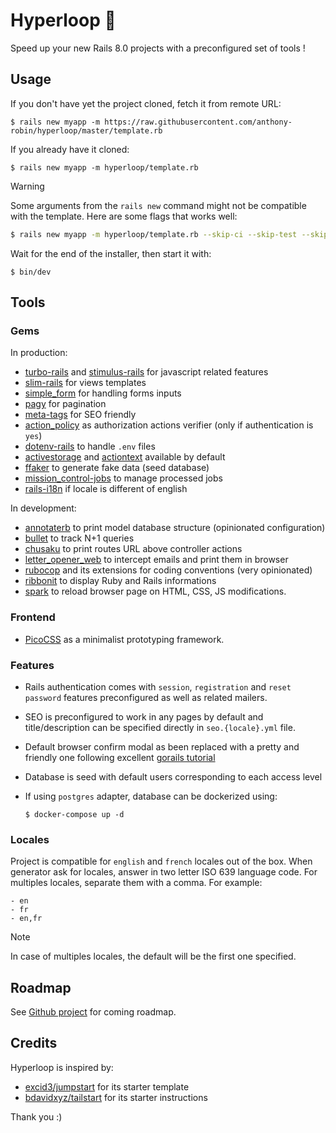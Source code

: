 # Hyperloop 🚄

Speed up your new Rails 8.0 projects with a preconfigured set of tools !

## Usage

If you don't have yet the project cloned, fetch it from remote URL:

```shell
$ rails new myapp -m https://raw.githubusercontent.com/anthony-robin/hyperloop/master/template.rb
```

If you already have it cloned:

```shell
$ rails new myapp -m hyperloop/template.rb
```

> [!WARNING]
> Some arguments from the `rails new` command might not be compatible with the template. Here are some flags that works well:
>
> ```bash
> $ rails new myapp -m hyperloop/template.rb --skip-ci --skip-test --skip-system-test --skip-brakeman --skip-active-storage --skip-action-text --skip-action-mailbox --skip-kamal --skip-git
> ```

Wait for the end of the installer, then start it with:

```shell
$ bin/dev
```

## Tools

### Gems

In production:

- [turbo-rails](https://github.com/hotwired/turbo-rails) and [stimulus-rails]() for javascript related features
- [slim-rails](https://github.com/slim-template/slim-rails) for views templates
- [simple_form](https://github.com/heartcombo/simple_form/) for handling forms inputs
- [pagy](https://github.com/ddnexus/pagy) for pagination
- [meta-tags](https://github.com/kpumuk/meta-tags) for SEO friendly
- [action_policy](https://github.com/palkan/action_policy) as authorization actions verifier (only if authentication is `yes`)
- [dotenv-rails](https://github.com/bkeepers/dotenv) to handle `.env` files
- [activestorage](https://github.com/rails/rails/tree/main/activestorage) and [actiontext](https://github.com/rails/rails/tree/main/actiontext) available by default
- [ffaker](https://github.com/ffaker/ffaker) to generate fake data (seed database)
- [mission_control-jobs](https://github.com/rails/mission_control-jobs) to manage processed jobs
- [rails-i18n](https://github.com/svenfuchs/rails-i18n) if locale is different of english

In development:

- [annotaterb](https://github.com/drwl/annotaterb) to print model database structure (opinionated configuration)
- [bullet](https://github.com/flyerhzm/bullet) to track N+1 queries
- [chusaku](https://github.com/nshki/chusaku) to print routes URL above controller actions
- [letter_opener_web](https://github.com/fgrehm/letter_opener_web) to intercept emails and print them in browser
- [rubocop](https://github.com/rubocop/rubocop) and its extensions for coding conventions (very opinionated)
- [ribbonit](https://github.com/anthony-robin/ribbonit) to display Ruby and Rails informations
- [spark](https://github.com/hotwired/spark) to reload browser page on HTML, CSS, JS modifications.

### Frontend

- [PicoCSS](https://github.com/Yohn/PicoCSS) as a minimalist prototyping framework.

### Features

- Rails authentication comes with `session`, `registration` and `reset password` features preconfigured as well as related mailers.
- SEO is preconfigured to work in any pages by default and title/description can be specified directly in `seo.{locale}.yml` file.
- Default browser confirm modal as been replaced with a pretty and friendly one following excellent [gorails tutorial](https://gorails.com/episodes/custom-hotwire-turbo-confirm-modals)
- Database is seed with default users corresponding to each access level
- If using `postgres` adapter, database can be dockerized using:

  ```shell
  $ docker-compose up -d
  ```

### Locales

Project is compatible for `english` and `french` locales out of the box. When generator ask for locales, answer in two letter ISO 639 language code. For multiples locales, separate them with a comma. For example:

```
- en
- fr
- en,fr
```

> [!Note]
> In case of multiples locales, the default will be the first one specified.

## Roadmap

See [Github project](https://github.com/users/anthony-robin/projects/2) for coming roadmap.

## Credits

Hyperloop is inspired by:

- [excid3/jumpstart](https://github.com/excid3/jumpstart) for its starter template
- [bdavidxyz/tailstart](https://github.com/bdavidxyz/tailstart) for its starter instructions

Thank you :)
